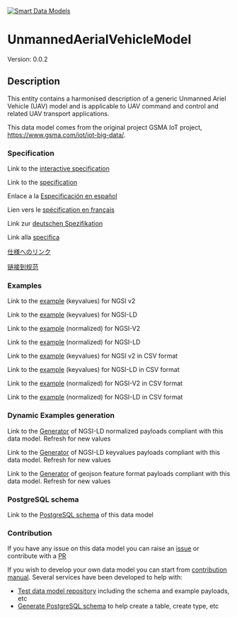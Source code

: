 [![Smart Data Models](https://smartdatamodels.org/wp-content/uploads/2022/01/SmartDataModels_logo.png "Logo")](https://smartdatamodels.org)
# UnmannedAerialVehicleModel
Version: 0.0.2

## Description 

This entity contains a harmonised description of a generic Unmanned Ariel Vehicle (UAV) model and is applicable to UAV command and control and related UAV transport applications.

This data model comes from the original project GSMA IoT project, https://www.gsma.com/iot/iot-big-data/.
### Specification

Link to the [interactive specification](https://swagger.lab.fiware.org/?url=https://smart-data-models.github.io/dataModel.UnmannedAerialVehicle/UnmannedAerialVehicleModel/swagger.yaml)

Link to the [specification](https://github.com/smart-data-models/dataModel.UnmannedAerialVehicle/blob/master/UnmannedAerialVehicleModel/doc/spec.md)

Enlace a la [Especificación en español](https://github.com/smart-data-models/dataModel.UnmannedAerialVehicle/blob/master/UnmannedAerialVehicleModel/doc/spec_ES.md)

Lien vers le [spécification en français](https://github.com/smart-data-models/dataModel.UnmannedAerialVehicle/blob/master/UnmannedAerialVehicleModel/doc/spec_FR.md)

Link zur [deutschen Spezifikation](https://github.com/smart-data-models/dataModel.UnmannedAerialVehicle/blob/master/UnmannedAerialVehicleModel/doc/spec_DE.md)

Link alla [specifica](https://github.com/smart-data-models/dataModel.UnmannedAerialVehicle/blob/master/UnmannedAerialVehicleModel/doc/spec_IT.md)

[仕様へのリンク](https://github.com/smart-data-models/dataModel.UnmannedAerialVehicle/blob/master/UnmannedAerialVehicleModel/doc/spec_JA.md)

[链接到规范](https://github.com/smart-data-models/dataModel.UnmannedAerialVehicle/blob/master/UnmannedAerialVehicleModel/doc/spec_ZH.md)
### Examples

Link to the [example](https://smart-data-models.github.io/dataModel.UnmannedAerialVehicle/UnmannedAerialVehicleModel/examples/example.json) (keyvalues) for NGSI v2

Link to the [example](https://smart-data-models.github.io/dataModel.UnmannedAerialVehicle/UnmannedAerialVehicleModel/examples/example.jsonld) (keyvalues) for NGSI-LD

Link to the [example](https://smart-data-models.github.io/dataModel.UnmannedAerialVehicle/UnmannedAerialVehicleModel/examples/example-normalized.json) (normalized) for NGSI-V2

Link to the [example](https://smart-data-models.github.io/dataModel.UnmannedAerialVehicle/UnmannedAerialVehicleModel/examples/example-normalized.jsonld) (normalized) for NGSI-LD

Link to the [example](https://github.com/smart-data-models/dataModel.UnmannedAerialVehicle/blob/master/UnmannedAerialVehicleModel/examples/example.json.csv) (keyvalues) for NGSI v2 in CSV format

Link to the [example](https://github.com/smart-data-models/dataModel.UnmannedAerialVehicle/blob/master/UnmannedAerialVehicleModel/examples/example.jsonld.csv) (keyvalues) for NGSI-LD in CSV format

Link to the [example](https://github.com/smart-data-models/dataModel.UnmannedAerialVehicle/blob/master/UnmannedAerialVehicleModel/examples/example-normalized.json.csv) (normalized) for NGSI-V2 in CSV format

Link to the [example](https://github.com/smart-data-models/dataModel.UnmannedAerialVehicle/blob/master/UnmannedAerialVehicleModel/examples/example-normalized.jsonld.csv) (normalized) for NGSI-LD in CSV format
### Dynamic Examples generation

Link to the [Generator](https://smartdatamodels.org/extra/ngsi-ld_generator.php?schemaUrl=https://raw.githubusercontent.com/smart-data-models/dataModel.UnmannedAerialVehicle/master/UnmannedAerialVehicleModel/schema.json&email=info@smartdatamodels.org) of NGSI-LD normalized payloads compliant with this data model. Refresh for new values

Link to the [Generator](https://smartdatamodels.org/extra/ngsi-ld_generator_keyvalues.php?schemaUrl=https://raw.githubusercontent.com/smart-data-models/dataModel.UnmannedAerialVehicle/master/UnmannedAerialVehicleModel/schema.json&email=info@smartdatamodels.org) of NGSI-LD keyvalues payloads compliant with this data model. Refresh for new values

Link to the [Generator](https://smartdatamodels.org/extra/geojson_features_generator.php?schemaUrl=https://raw.githubusercontent.com/smart-data-models/dataModel.UnmannedAerialVehicle/master/UnmannedAerialVehicleModel/schema.json&email=info@smartdatamodels.org) of geojson feature format payloads compliant with this data model. Refresh for new values
### PostgreSQL schema

Link to the [PostgreSQL schema](https://github.com/smart-data-models/dataModel.UnmannedAerialVehicle/blob/master/UnmannedAerialVehicleModel/schema.sql) of this data model
### Contribution

 If you have any issue on this data model you can raise an [issue](https://github.com/smart-data-models/dataModel.UnmannedAerialVehicle/issues)  or contribute with a [PR](https://github.com/smart-data-models/dataModel.UnmannedAerialVehicle/pulls)

 If you wish to develop your own data model you can start from [contribution manual](https://bit.ly/contribution_manual). Several services have been developed to help with: 
 - [Test data model repository](https://smartdatamodels.org/index.php/data-models-contribution-api/) including the schema and example payloads, etc
 - [Generate PostgreSQL schema](https://smartdatamodels.org/index.php/sql-service/) to help create a table, create type, etc